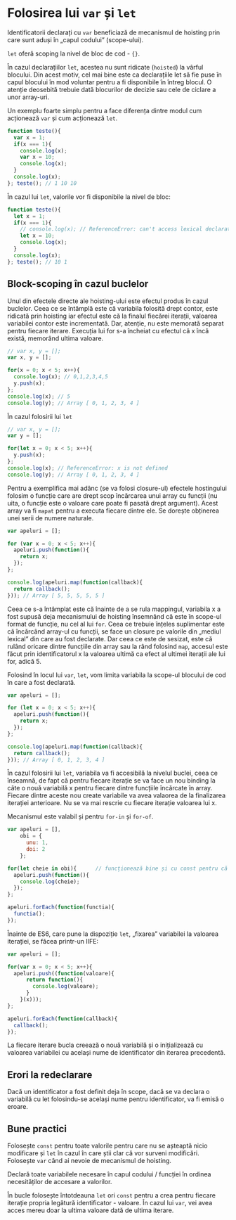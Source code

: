 # Folosirea lui `var` și `let`

Identificatorii declarați cu `var` beneficiază de mecanismul de hoisting prin care sunt aduși în „capul codului” (scope-ului).

`let` oferă scoping la nivel de bloc de cod - `{}`.

În cazul declarațiilor `let`, acestea nu sunt ridicate (`hoisted`) la vârful blocului. Din acest motiv, cel mai bine este ca declarațiile let să fie puse în capul blocului în mod voluntar pentru a fi disponibile în întreg blocul. O atenție deosebită trebuie dată blocurilor de decizie sau cele de ciclare a unor array-uri.

Un exemplu foarte simplu pentru a face diferența dintre modul cum acționează `var` și cum acționează `let`.

```javascript
function teste(){
  var x = 1;
  if(x === 1){
    console.log(x);
    var x = 10;
    console.log(x);
  }
  console.log(x);
}; teste(); // 1 10 10
```
În cazul lui `let`, valorile vor fi disponibile la nivel de bloc:

```javascript
function teste(){
  let x = 1;
  if(x === 1){
    // console.log(x); // ReferenceError: can't access lexical declaration `x' before initialization
    let x = 10;
    console.log(x);
  }
  console.log(x);
}; teste(); // 10 1
```

## Block-scoping în cazul buclelor

Unul din efectele directe ale hoisting-ului este efectul produs în cazul buclelor. Ceea ce se întâmplă este că variabila folosită drept contor, este ridicată prin hoisting iar efectul este că la finalul fiecărei iterații, valoarea variabilei contor este incrementată. Dar, atenție, nu este memorată separat pentru fiecare iterare. Execuția lui for s-a încheiat cu efectul că x încă există, memorând ultima valoare.

```javascript
// var x, y = [];
var x, y = [];

for(x = 0; x < 5; x++){
  console.log(x); // 0,1,2,3,4,5
  y.push(x);
};
console.log(x); // 5
console.log(y); // Array [ 0, 1, 2, 3, 4 ]
```

În cazul folosirii lui `let`

```javascript
// var x, y = [];
var y = [];

for(let x = 0; x < 5; x++){
  y.push(x);
};
console.log(x); // ReferenceError: x is not defined
console.log(y); // Array [ 0, 1, 2, 3, 4 ]
```

Pentru a exemplifica mai adânc (se va folosi closure-ul) efectele hostingului folosim o funcție care are drept scop încărcarea unui array cu funcții (nu uita, o funcție este o valoare care poate fi pasată drept argument). Acest array va fi `mapat` pentru a executa fiecare dintre ele. Se dorește obținerea unei serii de numere naturale.

```javascript
var apeluri = [];

for (var x = 0; x < 5; x++){
  apeluri.push(function(){
    return x;
  });
};

console.log(apeluri.map(function(callback){
  return callback();
})); // Array [ 5, 5, 5, 5, 5 ]
```

Ceea ce s-a întâmplat este că înainte de a se rula mappingul, variabila x a fost supusă deja mecanismului de hoisting însemnând că este în scope-ul format de funcție, nu cel al lui `for`. Ceea ce trebuie înțeles suplimentar este că încărcând array-ul cu funcții, se face un closure pe valorile din „mediul lexical” din care au fost declarate.
Dar ceea ce este de sesizat, este că rulând oricare dintre funcțiile din array sau la rând folosind `map`, accesul este făcut prin identificatorul x la valoarea ultimă ca efect al ultimei iterații ale lui for, adică 5.

Folosind în locul lui `var`, `let`, vom limita variabila la scope-ul blocului de cod în care a fost declarată.

```javascript
var apeluri = [];

for (let x = 0; x < 5; x++){
  apeluri.push(function(){
    return x;
  });
};

console.log(apeluri.map(function(callback){
  return callback();
})); // Array [ 0, 1, 2, 3, 4 ]
```

În cazul folosirii lui `let`, variabila va fi accesibilă la nivelul buclei, ceea ce înseamnă, de fapt că pentru fiecare iterație se va face un nou binding la câte o nouă variabilă x pentru fiecare dintre funcțiile încărcate în array. Fiecare dintre aceste nou create variabile va avea valaorea de la finalizarea iterației anterioare. Nu se va mai rescrie cu fiecare iterație valoarea lui x.

Mecanismul este valabil și pentru `for-in` și `for-of`.

```javascript
var apeluri = [],
    obi = {
      unu: 1,
      doi: 2
    };

for(let cheie in obi){      // funcționează bine și cu const pentru că modifici obiectul
  apeluri.push(function(){
    console.log(cheie);
  });
};

apeluri.forEach(function(functia){
  functia();
});
```

Înainte de ES6, care pune la dispoziție `let`, „fixarea” variabilei la valoarea iterației, se făcea printr-un IIFE:

```javascript
var apeluri = [];

for(var x = 0; x < 5; x++){
  apeluri.push((function(valoare){
      return function(){
        console.log(valoare);
      }
    }(x)));
};

apeluri.forEach(function(callback){
  callback();
});
```

La fiecare iterare bucla creează o nouă variabilă și o inițializează cu valoarea variabilei cu același nume de identificator din iterarea precedentă.

## Erori la redeclarare

Dacă un identificator a fost definit deja în scope, dacă se va declara o variabilă cu let folosindu-se același nume pentru identificator, va fi emisă o eroare.

## Bune practici

Folosește `const` pentru toate valorile pentru care nu se așteaptă nicio modificare și `let` în cazul în care știi clar că vor surveni modificări. Folosește `var` când ai nevoie de mecanismul de hoisting.

Declară toate variabilele necesare în capul codului / funcției în ordinea necesităților de accesare a valorilor.

În bucle folosește întotdeauna `let` ori `const` pentru a crea pentru fiecare iterație propria legătură identificator - valoare. În cazul lui `var`, vei avea acces mereu doar la ultima valoare dată de ultima iterare.
